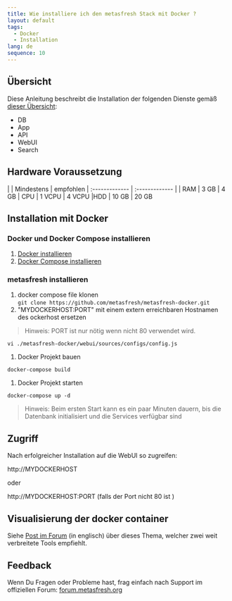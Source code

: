 ```yaml
---
title: Wie installiere ich den metasfresh Stack mit Docker ?
layout: default
tags:
  - Docker
  - Installation
lang: de
sequence: 10
---
```


## Übersicht
Diese Anleitung beschreibt die Installation der folgenden Dienste gemäß [dieser Übersicht](../_howto_collection/Wie_sieht_die_Architektur_aus):
* DB
* App
* API
* WebUI
* Search


## Hardware Voraussetzung

|     | Mindestens      | empfohlen
| :------------- | :------------- |
| RAM | 3 GB       | 4 GB
| CPU | 1 VCPU | 4 VCPU
|HDD | 10 GB | 20 GB

## Installation mit Docker

### Docker und Docker Compose installieren
1. [Docker installieren](https://docs.docker.com/engine/installation/linux/ubuntu/)
1. [Docker Compose installieren](https://docs.docker.com/compose/install/)


### metasfresh installieren

1. docker compose file klonen  
`git clone https://github.com/metasfresh/metasfresh-docker.git`
1. "MYDOCKERHOST:PORT" mit einem extern erreichbaren Hostnamen des ockerhost ersetzen <br>
> Hinweis: PORT ist nur nötig wenn nicht 80 verwendet wird.

  `vi ./metasfresh-docker/webui/sources/configs/config.js`
1. Docker Projekt bauen <br>

 `docker-compose build`

1. Docker Projekt starten <br>

 `docker-compose up -d`

 > Hinweis: Beim ersten Start kann es ein paar Minuten dauern, bis die Datenbank initialisiert und die Services verfügbar sind


## Zugriff

Nach erfolgreicher Installation auf die WebUI so zugreifen:

http://MYDOCKERHOST

oder

http://MYDOCKERHOST:PORT  (falls der Port nicht 80 ist )

## Visualisierung der docker container

Siehe [Post im Forum](https://forum.metasfresh.org/t/docker-gui-recommendation) (in englisch) über dieses Thema, welcher zwei weit verbreitete Tools empfiehlt.

## Feedback

Wenn Du Fragen oder Probleme hast, frag einfach nach Support im offiziellen Forum: [forum.metasfresh.org](http://forum.metasfresh.org)
